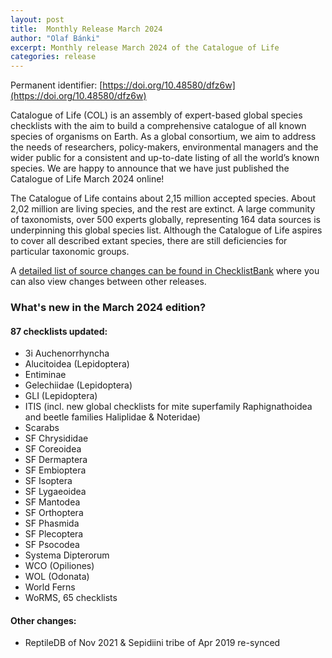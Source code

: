 ```yaml
---
layout: post
title:  Monthly Release March 2024
author: "Olaf Bánki"
excerpt: Monthly release March 2024 of the Catalogue of Life
categories: release
---
```


Permanent identifier: [https://doi.org/10.48580/dfz6w](https://doi.org/10.48580/dfz6w)

Catalogue of Life (COL) is an assembly of expert-based global species checklists with the aim to build a comprehensive catalogue of all known species of organisms on Earth. 
As a global consortium, we aim to address the needs of researchers, policy-makers, environmental managers and the wider public for a consistent and up-to-date listing of all the world’s known species. 
We are happy to announce that we have just published the Catalogue of Life March 2024 online!

The Catalogue of Life contains about 2,15 million accepted species. About 2,02 million are living species, and the rest are extinct. A large community of taxonomists, over 500 experts globally, representing 164 data sources is underpinning this global species list.
Although the Catalogue of Life aspires to cover all described extant species, there are still deficiencies for particular taxonomic groups.

A [detailed list of source changes can be found in ChecklistBank](https://www.checklistbank.org/dataset/291968/sourcemetrics?hideUnchanged=true&releaseKey=288943) where you can also view changes between other releases.

### What's new in the March 2024 edition?

#### 87 checklists updated:

 * 3i Auchenorrhyncha
 * Alucitoidea (Lepidoptera)
 * Entiminae
 * Gelechiidae (Lepidoptera)
 * GLI (Lepidoptera)
 * ITIS (incl. new global checklists for mite superfamily Raphignathoidea and beetle families Haliplidae & Noteridae)
 * Scarabs
 * SF Chrysididae
 * SF Coreoidea
 * SF Dermaptera
 * SF Embioptera
 * SF Isoptera
 * SF Lygaeoidea
 * SF Mantodea
 * SF Orthoptera
 * SF Phasmida
 * SF Plecoptera
 * SF Psocodea
 * Systema Dipterorum
 * WCO (Opiliones)
 * WOL (Odonata)
 * World Ferns
 * WoRMS, 65 checklists

#### Other changes:
 * ReptileDB of Nov 2021 & Sepidiini tribe of Apr 2019 re-synced
